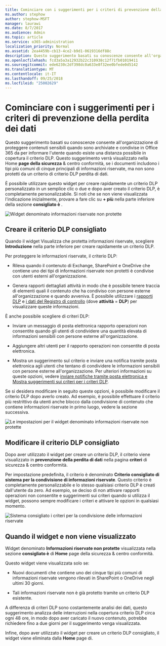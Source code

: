```yaml
---
title: Cominciare con i suggerimenti per i criteri di prevenzione della perdita dei dati
ms.author: stephow
author: stephow-MSFT
manager: laurawi
ms.date: 8/7/2017
ms.audience: Admin
ms.topic: article
ms.service: o365-administration
localization_priority: Normal
ms.assetid: 2ea4459b-cb13-4ce2-b9d1-0619316df88c
description: Questo suggerimento basati su conoscenze consente all'organizzazione di proteggere contenuti sensibili quando sono archiviate e condivise in Office 365 da per informare l'utente quando esiste una distanza possibile in copertura il criterio DLP. Questo suggerimento verrà visualizzato nella Home page della sicurezza &amp; centro conformità, se i documenti contengano uno dei tipi principali cinque più comuni di informazioni riservate, ma non sono protetti da un criterio DLP.
ms.openlocfilehash: fcd3a5a3a12932b22c310938c12f71fb01019411
ms.sourcegitcommit: ede6230c2df398dc0a633e8f32ee0bfede0d5142
ms.translationtype: MT
ms.contentlocale: it-IT
ms.lasthandoff: 09/25/2018
ms.locfileid: "25002629"
---
```

# <a name="get-started-with-dlp-policy-recommendations"></a>Cominciare con i suggerimenti per i criteri di prevenzione della perdita dei dati

Questo suggerimento basati su conoscenze consente all'organizzazione di proteggere contenuti sensibili quando sono archiviate e condivise in Office 365 da per informare l'utente quando esiste una distanza possibile in copertura il criterio DLP. Questo suggerimento verrà visualizzato nella Home **page della sicurezza** &amp; centro conformità, se i documenti includono i tipi più comuni di cinque principali di informazioni riservate, ma non sono protetti da un criterio di criterio DLP perdita di dati. 
  
È possibile utilizzare questo widget per creare rapidamente un criterio DLP personalizzato in un semplice clic o due e dopo aver creato il criterio DLP, è completamente personalizzabile. Si noti che se non viene visualizzata l'indicazione inizialmente, provare a fare clic su **+ più** nella parte inferiore della sezione **consigliato è** . 
  
![Widget denominato informazioni riservate non protette](media/91bc04d2-6eff-4294-8b73-b2d56d26ffc4.png)
  
## <a name="create-the-recommended-dlp-policy"></a>Creare il criterio DLP consigliato

Quando il widget Visualizza che protetta informazioni riservate, scegliere **Introduzione** nella parte inferiore per creare rapidamente un criterio DLP. 
  
Per proteggere le informazioni riservate, il criterio DLP:
  
- Rileva quando il contenuto di Exchange, SharePoint e OneDrive che contiene uno dei tipi di informazioni riservate non protetti è condivise con utenti esterni all'organizzazione.
    
- Genera rapporti dettagliati attività in modo che è possibile tenere traccia di elementi quali il contenuto che ha condiviso con persone esterne all'organizzazione e quando avveniva. È possibile utilizzare i [rapporti DLP](view-the-dlp-reports.md) e [i dati del Registro di controllo](search-the-audit-log-in-security-and-compliance.md) (dove **attività** = **DLP**) per visualizzare queste informazioni.
    
È anche possibile scegliere di criteri DLP:
  
- Inviare un messaggio di posta elettronica rapporto operazioni non consentite quando gli utenti di condividere una quantità elevata di informazioni sensibili con persone esterne all'organizzazione.
    
- Aggiungere altri utenti per il rapporto operazioni non consentite di posta elettronica.
    
- Mostra un suggerimento sul criterio e inviare una notifica tramite posta elettronica agli utenti che tentano di condividere le informazioni sensibili con persone esterne all'organizzazione. Per ulteriori informazioni su queste opzioni, vedere [inviare notifiche tramite posta elettronica e Mostra suggerimenti sui criteri per i criteri DLP](use-notifications-and-policy-tips.md).
    
Se si desidera modificare in seguito queste opzioni, è possibile modificare il criterio DLP dopo averlo creato. Ad esempio, è possibile effettuare il criterio più restrittivo da utenti anche blocco dalla condivisione di contenuto che contiene informazioni riservate in primo luogo, vedere la sezione successiva.
  
![Le impostazioni per il widget denominato informazioni riservate non protette](media/b6106cbd-1bed-4582-aaef-b678de470c9b.png)
  
## <a name="edit-the-recommended-dlp-policy"></a>Modificare il criterio DLP consigliato

Dopo aver utilizzato il widget per creare un criterio DLP, il criterio viene visualizzato in **prevenzione della perdita di dati** nella pagina **criteri** di sicurezza &amp; centro conformità. 
  
Per impostazione predefinita, il criterio è denominato **Criterio consigliato di sistema per la condivisione di informazioni riservate**. Questo criterio è completamente personalizzabile e lo stesso qualsiasi criterio DLP è creati dall'utente da zero. Ad esempio, se deciso di non attivare rapporti operazioni non consentite e suggerimenti sui criteri quando si utilizza il widget, possono sempre modificare i criteri e attivare le opzioni in qualsiasi momento.
  
![Sistema consigliato i criteri per la condivisione delle informazioni riservate](media/2fc49f25-ec25-4433-add4-d60f73888f13.png)
  
## <a name="when-the-widget-does-and-does-not-appear"></a>Quando il widget e non viene visualizzato

Widget denominato **Informazioni riservate non protette** visualizzata nella sezione **consigliato è** di **Home** page della sicurezza &amp; centro conformità. 
  
Questo widget viene visualizzata solo se:
  
- Nuovi documenti che contiene uno dei cinque tipi più comuni di informazioni riservate vengono rilevati in SharePoint o OneDrive negli ultimi 30 giorni.
    
- Tali informazioni riservate non è già protetto tramite un criterio DLP esistente.
    
A differenza di criteri DLP sono costantemente analisi dei dati, questo suggerimento analizza delle interruzioni nella copertura criterio DLP circa ogni 48 ore, in modo dopo aver caricato il nuovo contenuto, potrebbe richiedere fino a due giorni per il suggerimento venga visualizzata.
  
Infine, dopo aver utilizzato il widget per creare un criterio DLP consigliato, il widget viene eliminata dalla **Home** page di. 
  

